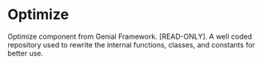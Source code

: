 # Optimize
Optimize component from Genial Framework. [READ-ONLY]. A well coded repository used to rewrite the internal functions, classes, and constants for better use.
